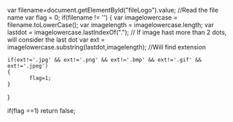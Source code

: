 var filename=document.getElementById("fileLogo").value;  //Read the file name
var flag = 0;
if(filename != '')
{
    var imagelowercase  = filename.toLowerCase();
    var imagelength 	  = imagelowercase.length;
    var lastdot 		    = imagelowercase.lastIndexOf(".");       // If image hast more than 2 dots, will consider the last dot
    var ext 			      = imagelowercase.substring(lastdot,imagelength);  //Will find extension

    if(ext!='.jpg' && ext!='.png' && ext!='.bmp' && ext!='.gif' && ext!='.jpeg')
    {
		   flag=1;
    }
}

if(flag ==1)
    return false;
